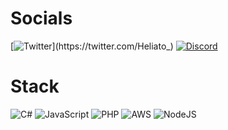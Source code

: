 # Socials

[![Twitter](https://img.shields.io/twitter/url/https/twitter.com/cloudposse.svg?style=social&label=%40Heliato_)](https://twitter.com/Heliato_)
[![Discord](https://img.shields.io/badge/Discord-%237289DA.svg?logo=discord&logoColor=white)](https://github.com/Heliato)

# Stack

![C#](https://img.shields.io/badge/c%23-%23239120.svg?style=for-the-badge&logo=c-sharp&logoColor=white)
![JavaScript](https://img.shields.io/badge/javascript-%23323330.svg?style=for-the-badge&logo=javascript&logoColor=%23F7DF1E)
![PHP](https://img.shields.io/badge/php-%23777BB4.svg?style=for-the-badge&logo=php&logoColor=white)
![AWS](https://img.shields.io/badge/AWS-%23FF9900.svg?style=for-the-badge&logo=amazon-aws&logoColor=white)
![NodeJS](https://img.shields.io/badge/node.js-6DA55F?style=for-the-badge&logo=node.js&logoColor=white)
